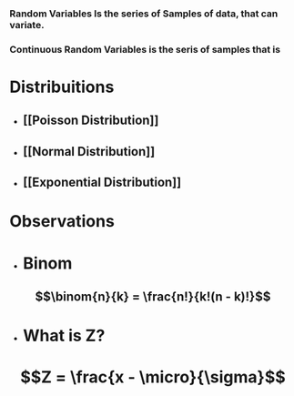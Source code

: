### Random Variables Is the series of Samples of data, that can variate.

### Continuous Random Variables is the seris of samples that is  

# Distribuitions

- ## [[Poisson Distribution]]

- ## [[Normal Distribution]]
- ## [[Exponential Distribution]]


# Observations

- # Binom
## $$\binom{n}{k} = \frac{n!}{k!(n - k)!}$$


- # What is Z?
# $$Z = \frac{x - \micro}{\sigma}$$

